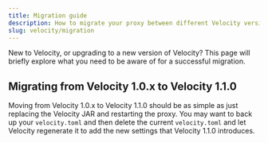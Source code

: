 ```yaml
---
title: Migration guide
description: How to migrate your proxy between different Velocity versions.
slug: velocity/migration
---
```


New to Velocity, or upgrading to a new version of Velocity? This page will briefly explore what you
need to be aware of for a successful migration.

## Migrating from Velocity 1.0.x to Velocity 1.1.0

Moving from Velocity 1.0.x to Velocity 1.1.0 should be as simple as just replacing the Velocity JAR
and restarting the proxy. You may want to back up your `velocity.toml` and then delete the current
`velocity.toml` and let Velocity regenerate it to add the new settings that Velocity 1.1.0
introduces.
